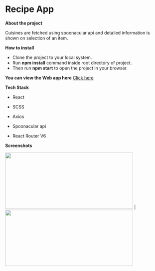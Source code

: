 # Recipe App

  

  

**About the project**

  

Cuisines are fetched using spoonacular api and  detailed information is shown on selection of an item.

**How to install**

-   Clone the project to your local system.
-   Run  **npm install**  command inside root directory of project.
-   Then run  **npm start**  to open the project in your browser.

  

  **You can view the Web app here**  [Click here](https://my-recipe-app-react.herokuapp.com/)

  

**Tech Stack**

  
  
  

- React
- SCSS

  

- Axios
- Spoonacular api
- React Router V6




  



  

**Screenshots**

  
  

<img  src="https://i.ibb.co/tXs5H4t/recipe-1.png"  width="410"  height="180"> | <img  src="https://i.ibb.co/kmBjKjw/recipe-2.png"  width="410"  height="180">

  



